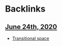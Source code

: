 
# Backlinks
## [June 24th, 2020](<June 24th, 2020.md>)
- [Transitional space](<Transitional space.md>)

